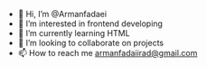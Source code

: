 - 👋 Hi, I’m @Armanfadaei
- 👀 I’m interested in frontend developing
- 🌱 I’m currently learning HTML
- 💞️ I’m looking to collaborate on projects
- 📫 How to reach me armanfadaiirad@gmail.com

<!---
Armanfadaei/Armanfadaei is a ✨ special ✨ repository because its `README.md` (this file) appears on your GitHub profile.
You can click the Preview link to take a look at your changes.
--->

